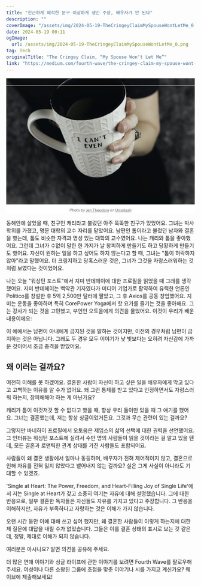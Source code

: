 ```yaml
---
title: "친근하게 해석한 문구 이상하게 생긴 주장, 배우자가 안 된다"
description: ""
coverImage: "/assets/img/2024-05-19-TheCringeyClaimMySpouseWontLetMe_0.png"
date: 2024-05-19 00:11
ogImage: 
  url: /assets/img/2024-05-19-TheCringeyClaimMySpouseWontLetMe_0.png
tag: Tech
originalTitle: "The Cringey Claim, “My Spouse Won’t Let Me”"
link: "https://medium.com/fourth-wave/the-cringey-claim-my-spouse-wont-let-me-c778fde49d3c"
---
```



![2024-05-19-TheCringeyClaimMySpouseWontLetMe_0](/assets/img/2024-05-19-TheCringeyClaimMySpouseWontLetMe_0.png)

동해안에 살았을 때, 친구인 캐리라고 불렀던 아주 똑똑한 친구가 있었어요. 그녀는 박사 학위를 가졌고, 명문 대학의 교수 자리를 맡았어요. 남편인 톰이라고 불렀던 남자와 결혼을 했는데, 톰도 비슷한 자격과 명성 있는 대학의 교수였어요. 나는 캐리와 톰을 좋아했어요. 그런데 그녀가 수없이 말한 한 가지가 날 창피하게 만들기도 하고 당황하게 만들기도 했어요. 자신이 원하는 일을 하고 싶어도 하지 않는다고 할 때, 그녀는 "톰이 허락하지 않아"라고 말했어요. 더 크링지하고 당혹스러운 것은, 그녀가 그것을 자랑스러워하는 것처럼 보였다는 것이었어요.

나는 오늘 "워싱턴 포스트"에서 지미 반데헤이에 대한 프로필을 읽었을 때 그래를 생각했어요. 지미 반데헤이는 백악관 기자였다가 미디어 기업가로 활약하여 유력한 언론인 Politico를 창설한 후 5억 2,500만 달러에 팔았고, 그 후 Axios를 공동 창업했어요. 지미는 운동을 좋아하며 특히 CorePower Yoga에서 핫 요가를 즐기는 것을 좋아해요. 그는 강사가 되는 것을 고민했고, 부인인 오토을에게 의견을 물었어요. 이것이 우리가 배운 내용이에요:

이 예에서는 남편이 아내에게 금지된 것을 말하는 것이지만, 이전의 경우처럼 남편이 금지하는 것은 아닙니다. 그래도 두 경우 모두 이야기가 낯 빛보다는 오히려 자신감에 가까운 것이어서 조금 충격을 받았어요.

<div class="content-ad"></div>

## 왜 이러는 걸까요?

여전히 이해를 못 하겠어요. 결혼한 사람이 자신이 하고 싶은 일을 배우자에게 막고 있다고 고백하는 이유를 알 수가 없어요. 왜 그런 통제를 받고 있다고 인정하면서도 자랑스러워 하는지, 창피해해야 하는 게 아닌가요?

캐리가 톰이 이것저것 할 수 없다고 했을 때, 항상 우리 둘이만 있을 때 그 얘기를 했어요. 그녀는 결혼했는데, 저는 항상 싱글이었거든요. 그것과 무슨 관련이 있는 걸까요?

그렇지만 바네하이 프로필에서 오토움은 제임스의 삶의 선택에 대한 권력을 선언했어요. 그 인터뷰는 워싱턴 포스트에 실려서 수만 명의 사람들이 읽을 것이라는 걸 알고 있을 텐데, 모든 결혼과 로맨틱한 관계 상태를 가진 사람들도 포함되어요.

<div class="content-ad"></div>

사람들이 왜 결혼 생활에서 얼마나 동등하며, 배우자가 전혀 제어적이지 않고, 결혼으로 인해 자유를 전혀 잃지 않았다고 뱉어내지 않는 걸까요? 실은 그게 사실이 아니라도 기대할 수 있겠죠.

'Single at Heart: The Power, Freedom, and Heart-Filling Joy of Single Life'에서 저는 Single at Heart가 갖고 소중히 여기는 자유에 대해 설명했습니다. 그에 대한 반응으로, 일부 결혼한 독자들은 자신들도 자유를 가지고 있다고 주장합니다. 그 반응을 이해하지만, 자유가 부족하다고 자랑하는 것은 이해가 가지 않습니다.

오랜 시간 동안 이에 대해 쓰고 싶어 했지만, 왜 결혼한 사람들이 이렇게 하는지에 대한 제 질문에 대답을 내릴 수가 없었습니다. 그들은 이를 결혼 상태의 표시로 보는 것 같은데, 정말, 제대로 이해가 되지 않습니다.

여러분은 아시나요? 알면 의견을 공유해 주세요.

<div class="content-ad"></div>

더 많은 연애 이야기와 싱글 라이프에 관한 이야기를 보려면 Fourth Wave를 팔로우해주세요. 여성이나 다른 소왕된 그룹에 초점을 맞춘 이야기나 시를 가지고 계신가요? 웨이브에 제출해보세요!